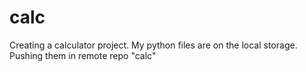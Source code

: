 # calc
Creating a calculator project. My python files are on the local storage. Pushing them in remote repo "calc"
